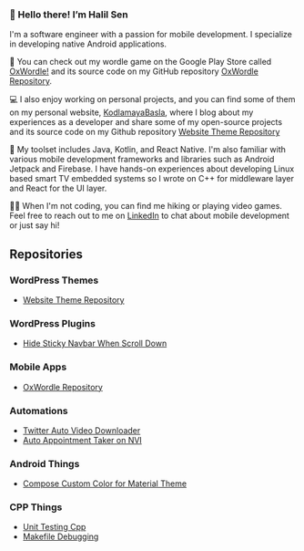 ### 👋 Hello there! I’m Halil Sen 

I'm a software engineer with a passion for mobile development. I specialize in developing native Android applications.

📱 You can check out my wordle game on the Google Play Store called [OxWordle!](https://play.google.com/store/apps/details?id=com.kodlamayabasla.wordle_oxford) and its source code on my GitHub repository [OxWordle Repository](https://github.com/style96/oxwordle).

💻 I also enjoy working on personal projects, and you can find some of them on my personal website, [KodlamayaBasla](https://kodlamayabasla.com/), where I blog about my experiences as a developer and share some of my open-source projects and its source code on my Github repository [Website Theme Repository](https://github.com/style96/kodlamayabasla_childtheme)

🔨 My toolset includes Java, Kotlin, and React Native. I'm also familiar with various mobile development frameworks and libraries such as Android Jetpack and Firebase. I have hands-on experiences about developing Linux based smart TV embedded systems so I wrote on C++ for middleware layer and React for the UI layer.

👨‍💻 When I'm not coding, you can find me hiking or playing video games. Feel free to reach out to me on [LinkedIn](https://www.linkedin.com/in/halil-sen/) to chat about mobile development or just say hi!


## Repositories
### WordPress Themes
- [Website Theme Repository](https://github.com/style96/kodlamayabasla_childtheme)

### WordPress Plugins
- [Hide Sticky Navbar When Scroll Down](https://github.com/style96/hide-when-scroll-down)

### Mobile Apps
- [OxWordle Repository](https://github.com/style96/oxwordle)

### Automations
- [Twitter Auto Video Downloader](https://github.com/style96/TwitterBots)
- [Auto Appointment Taker on NVI](https://github.com/style96/oto_randevu_alici)

### Android Things
- [Compose Custom Color for Material Theme](https://github.com/style96/compose-custom-colors)

### CPP Things
- [Unit Testing Cpp](https://github.com/style96/unit_testing_cpp)
- [Makefile Debugging](https://github.com/style96/makefile_debugging)


<!---
style96/style96 is a ✨ special ✨ repository because its `README.md` (this file) appears on your GitHub profile.
You can click the Preview link to take a look at your changes.
--->
